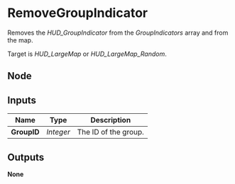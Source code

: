 # RemoveGroupIndicator
Removes the *HUD_GroupIndicator* from the *GroupIndicators* array and from the
map.  

Target is *HUD_LargeMap* or *HUD_LargeMap_Random*.  

## Node

## Inputs
|Name       |Type       |Description            |
|-----------|-----------|-----------------------|
|**GroupID**|*Integer*  |The ID of the group.   |

## Outputs
**None**